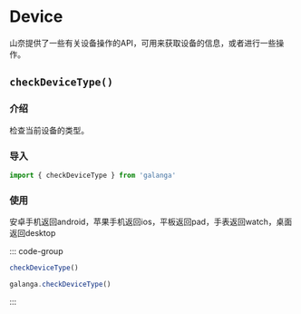 # Device

山奈提供了一些有关设备操作的API，可用来获取设备的信息，或者进行一些操作。

## `checkDeviceType()`

### 介绍

检查当前设备的类型。

### 导入

```js
import { checkDeviceType } from 'galanga'
```

### 使用

安卓手机返回android，苹果手机返回ios，平板返回pad，手表返回watch，桌面返回desktop

::: code-group

```js [按需引入]
checkDeviceType()
```

```js [全局引入]
galanga.checkDeviceType()
```

:::